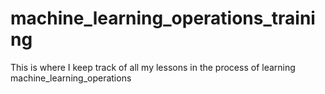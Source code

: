 # machine_learning_operations_training

This is where I keep track of all my lessons in the process of learning machine_learning_operations
